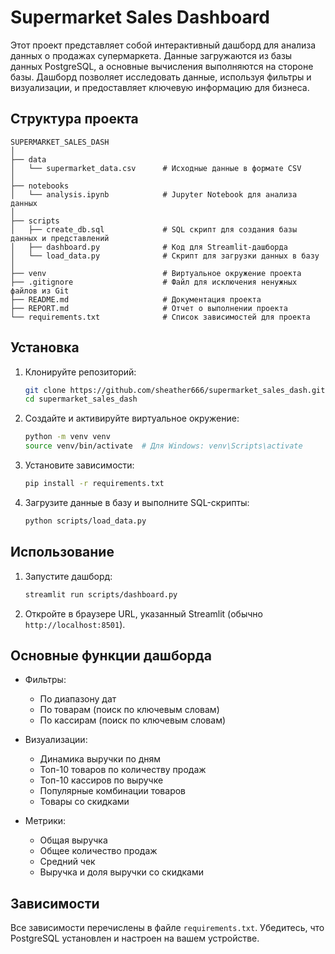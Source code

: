 # Supermarket Sales Dashboard

Этот проект представляет собой интерактивный дашборд для анализа данных о продажах супермаркета. Данные загружаются из базы данных PostgreSQL, а основные вычисления выполняются на стороне базы. Дашборд позволяет исследовать данные, используя фильтры и визуализации, и предоставляет ключевую информацию для бизнеса.

## Структура проекта

```
SUPERMARKET_SALES_DASH
│
├── data
│   └── supermarket_data.csv      # Исходные данные в формате CSV
│
├── notebooks
│   └── analysis.ipynb            # Jupyter Notebook для анализа данных
│
├── scripts
│   ├── create_db.sql             # SQL скрипт для создания базы данных и представлений
│   ├── dashboard.py              # Код для Streamlit-дашборда
│   └── load_data.py              # Скрипт для загрузки данных в базу
│
├── venv                          # Виртуальное окружение проекта
├── .gitignore                    # Файл для исключения ненужных файлов из Git
├── README.md                     # Документация проекта
├── REPORT.md                     # Отчет о выполнении проекта
└── requirements.txt              # Список зависимостей для проекта
```

## Установка

1. Клонируйте репозиторий:
   ```bash
   git clone https://github.com/sheather666/supermarket_sales_dash.git
   cd supermarket_sales_dash
   ```

2. Создайте и активируйте виртуальное окружение:
   ```bash
   python -m venv venv
   source venv/bin/activate  # Для Windows: venv\Scripts\activate
   ```

3. Установите зависимости:
   ```bash
   pip install -r requirements.txt
   ```

4. Загрузите данные в базу и выполните SQL-скрипты:
   ```bash
   python scripts/load_data.py
   ```

## Использование

1. Запустите дашборд:
   ```bash
   streamlit run scripts/dashboard.py
   ```

2. Откройте в браузере URL, указанный Streamlit (обычно `http://localhost:8501`).

## Основные функции дашборда

- Фильтры:
  - По диапазону дат
  - По товарам (поиск по ключевым словам)
  - По кассирам (поиск по ключевым словам)

- Визуализации:
  - Динамика выручки по дням
  - Топ-10 товаров по количеству продаж
  - Топ-10 кассиров по выручке
  - Популярные комбинации товаров
  - Товары со скидками

- Метрики:
  - Общая выручка
  - Общее количество продаж
  - Средний чек
  - Выручка и доля выручки со скидками

## Зависимости

Все зависимости перечислены в файле `requirements.txt`. Убедитесь, что PostgreSQL установлен и настроен на вашем устройстве.
